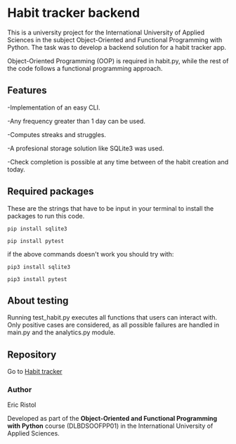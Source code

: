 # Habit tracker backend
This is a university project for the International University of Applied Sciences in the subject Object-Oriented and Functional Programming with Python. The task was to develop a backend solution for a habit tracker app.

Object-Oriented Programming (OOP) is required in habit.py, while the rest of the code follows a functional programming approach.
<br />

## Features
-Implementation of an easy CLI.

-Any frequency greater than 1 day can be used.

-Computes streaks and struggles.

-A profesional storage solution like SQLite3 was used.

-Check completion is possible at any time between of the habit creation and today. 

## Required packages
These are the strings that have to be input in your terminal to install the packages to run this code.

`pip install sqlite3`

`pip install pytest`

if the above commands doesn't work you should try with:

`pip3 install sqlite3`

`pip3 install pytest`

## About testing
Running test_habit.py executes all functions that users can interact with.
Only positive cases are considered, as all possible failures are handled in main.py and the analytics.py module.

## Repository
Go to [Habit tracker](https://github.com/Eric-Ristol/HabitTrackerIU)

### Author
Eric Ristol

Developed as part of the **Object-Oriented and Functional Programming with Python** course (DLBDSOOFPP01) in the International University of Applied Sciences.
